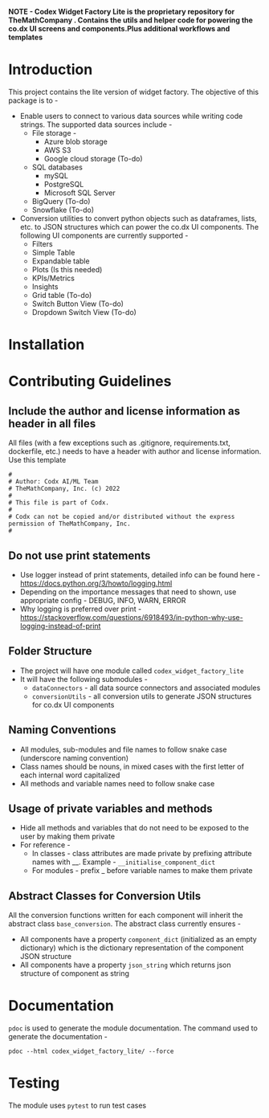 <b> NOTE - Codex Widget Factory Lite is the proprietary repository for TheMathCompany . Contains the utils and helper code for powering the co.dx UI screens and components.Plus additional workflows and templates </b>



# Introduction

This project contains the lite version of widget factory. The objective of this package is to -

* Enable users to connect to various data sources while writing code strings. The supported data sources include -
  * File storage -
    * Azure blob storage
    * AWS S3
    * Google cloud storage (To-do)
  * SQL databases
    * mySQL
    * PostgreSQL
    * Microsoft SQL Server
  * BigQuery (To-do)
  * Snowflake (To-do)
* Conversion utilities to convert python objects  such as dataframes, lists, etc. to JSON structures which can power the co.dx UI components. The following UI components are currently supported -
  * Filters
  * Simple Table
  * Expandable table
  * Plots (Is this needed)
  * KPIs/Metrics
  * Insights
  * Grid table (To-do)
  * Switch Button View (To-do)
  * Dropdown Switch View (To-do)

# Installation




# Contributing Guidelines

## Include the author and license information as header in all files

All files (with a few exceptions such as .gitignore, requirements.txt, dockerfile, etc.) needs to have a header with author and license information. Use this template

```
#
# Author: Codx AI/ML Team
# TheMathCompany, Inc. (c) 2022
#
# This file is part of Codx.
#
# Codx can not be copied and/or distributed without the express permission of TheMathCompany, Inc.
#
```


## Do not use print statements

* Use logger instead of print statements, detailed info can be found here - https://docs.python.org/3/howto/logging.html
* Depending on the importance messages that need to shown, use appropriate config - DEBUG, INFO, WARN, ERROR
* Why logging is preferred over print - https://stackoverflow.com/questions/6918493/in-python-why-use-logging-instead-of-print


## Folder Structure

* The project will have one module called `codex_widget_factory_lite`
* It will have the following submodules -
  * `dataConnectors` - all data source connectors and associated modules
  * `conversionUtils` - all conversion utils to generate JSON structures for co.dx UI components


## Naming Conventions

* All modules, sub-modules and file names to follow snake case (underscore naming convention)
* Class names should be nouns, in mixed cases with the first letter of each internal word capitalized
* All methods and variable names need to follow snake case

## Usage of private variables and methods

* Hide all methods and variables that do not need to be exposed to the user by making them private
* For reference -
  * In classes - class attributes are made private by prefixing attribute names with __. Example - `__initialise_component_dict`
  * For modules - prefix _ before variable names to make them private


## Abstract Classes for Conversion Utils

All the conversion functions written for each component will inherit the abstract class `base_conversion`. The abstract class currently ensures -

* All components have a property `component_dict` (initialized as an empty dictionary) which is the dictionary representation of the component JSON structure
* All components have a property `json_string`  which returns json structure of component as string


# Documentation

`pdoc` is used to generate the module documentation. The command used to generate the documentation -

```
pdoc --html codex_widget_factory_lite/ --force
```

# Testing

The module uses `pytest` to run test cases








